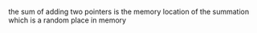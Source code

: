 the sum of adding two pointers is the memory location of the summation which is a random place in memory